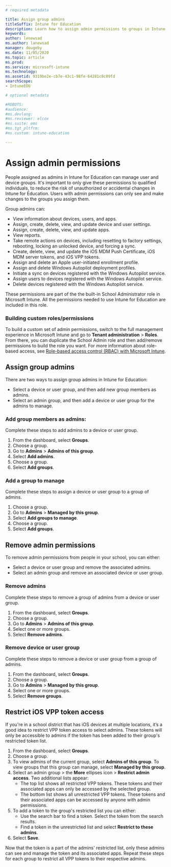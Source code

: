 ```yaml
---
# required metadata

title: Assign group admins  
titleSuffix: Intune for Education
description: Learn how to assign admin permissions to groups in Intune for Education.
keywords:
author: lenewsad
ms.author: lanewsad
manager: dougeby
ms.date: 11/05/2020
ms.topic: article
ms.prod:
ms.service: microsoft-intune
ms.technology:
ms.assetid: 9319be2e-cb7e-43c1-98fe-64281c8c09fd
searchScope:
- IntuneEDU

# optional metadata

#ROBOTS:
#audience:
#ms.devlang:
#ms.reviewer: elcox
#ms.suite: ems
#ms.tgt_pltfrm:
#ms.custom: intune-education

---
```


# Assign admin permissions

People assigned as admins in Intune for Education can manage user and device groups. It's important to only give these permissions to qualified individuals, to reduce the risk of unauthorized or accidental changes in Intune for Education. Users with admin permissions can only see and make changes to the groups you assign them.  

Group admins can:  

- View information about devices, users, and apps.
- Assign, create, delete, view, and update device and user settings.
- Assign, create, delete, view, and update apps.
- View reports.
- Take remote actions on devices, including resetting to factory settings, rebooting, locking an unlocked device, and forcing a sync.  
- Create, delete, view, and update the iOS MDM Push Certificate, iOS MDM server tokens, and iOS VPP tokens.   
- Assign and delete an Apple user-initiated enrollment profile.  
- Assign and delete Windows Autopilot deployment profiles.  
- Initiate a sync on devices registered with the Windows Autopilot service.   
- Assign users to devices registered with the Windows Autopilot service.  
- Delete devices registered with the Windows Autopilot service.  

These permissions are part of the the built-in School Administrator role in Microsoft Intune. All the permissions needed to use Intune for Education are included in this role. 

### Building custom roles/permissions 
To build a custom set of admin permissions, switch to the full management experience in Microsoft Intune and go to **Tenant administration** > **Roles**. From there, you can duplicate the School Admin role and then add/remove permissions to build the role you want. For more information about role-based access, see [Role-based access control (RBAC) with Microsoft Intune](/memdocs/intune/fundamentals/role-based-access-control).  

## Assign group admins    
There are two ways to assign group admins in Intune for Education:

* Select a device or user group, and then add new group members as admins. 
* Select an admin group, and then add a device or user group for the admins to manage.  

### Add group members as admins:  
Complete these steps to add admins to a device or user group.  

1. From the dashboard, select **Groups**.
2. Choose a group.   
3. Go to **Admins** > **Admins of this group**.  
4. Select **Add admins**.
5. Choose a group. 
6. Select **Add groups**.   

### Add a group to manage  
Complete these steps to assign a device or user group to a group of admins.  

1. Choose a group.  
2. Go to **Admins** > **Managed by this group**.  
3. Select **Add groups to manage**.  
4. Choose a group.  
5. Select **Add groups**.  

## Remove admin permissions  

To remove admin permissions from people in your school, you can either:  
* Select a device or user group and remove the associated admins.  
* Select an admin group and remove an associated device or user group.  

### Remove admins  
Complete these steps to remove a group of admins from a device or user group.   
1. From the dashboard, select **Groups**.
2. Choose a group. 
3. Go to **Admins** > **Admins of this group**.
4. Select one or more groups.   
5. Select **Remove admins**.  

### Remove device or user group  
Complete these steps to remove a device or user group from a group of admins. 
1. From the dashboard, select **Groups**.  
2. Choose a group.  
3. Go to **Admins** > **Managed by this group**.
4. Select one or more groups.  
5. Select **Remove groups**.  

## Restrict iOS VPP token access
If you're in a school district that has iOS devices at multiple locations, it’s a good idea to restrict VPP token access to select admins. These tokens will only be accessible to admins if the token has been added to their group's restricted token list.       

1. From the dashboard, select **Groups**.  
2. Choose a group.   
3. To view admins of the current group, select **Admins of this group**. To view groups that this group can manage, select **Managed by this group**.  
4. Select an admin group > the **More** ellipses icon > **Restrict admin access**. Two additional lists appear:  
    * The top list shows all restricted VPP tokens. These tokens and their associated apps can only be accessed by the selected group.  
    * The bottom list shows all unrestricted VPP tokens. These tokens and their associated apps can be accessed by anyone with admin permissions.  
5. To add a token to the group's restricted list you can either:  
    * Use the search bar to find a token. Select the token from the search results.  
    * Find a token in the unrestricted list and select **Restrict to these admins**.  
6. Select **Save**.   

Now that the token is a part of the admins' restricted list, only these admins can see and manage the token and its associated apps. Repeat these steps for each group to restrict all VPP tokens to their respective admins.  
